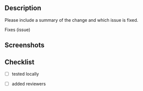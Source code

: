 ## Description

Please include a summary of the change and which issue is fixed. 

Fixes (issue)

## Screenshots


## Checklist

- [ ] tested locally
- [ ] added reviewers

